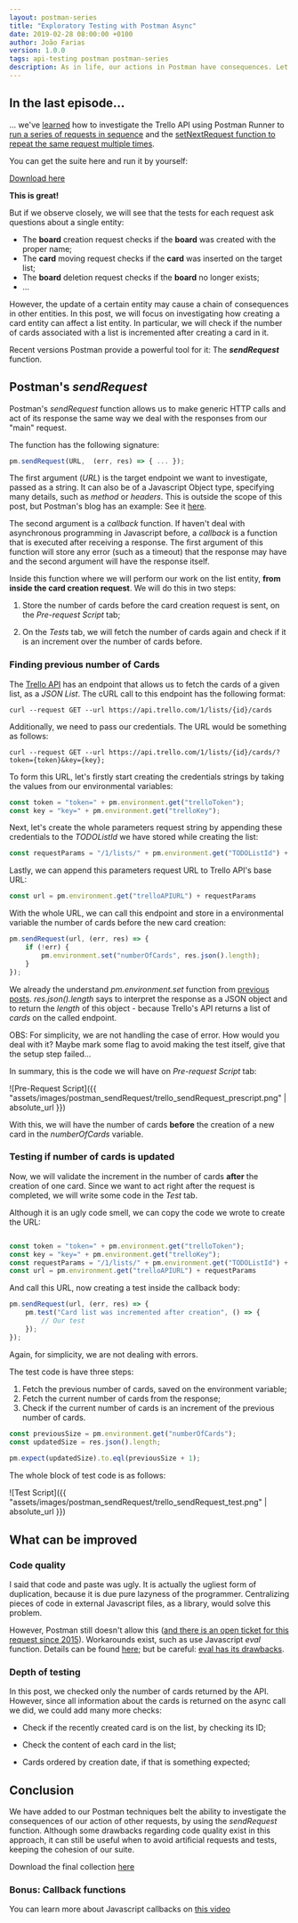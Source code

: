 ```yaml
---
layout: postman-series
title: "Exploratory Testing with Postman Async"
date: 2019-02-28 08:00:00 +0100
author: João Farias
version: 1.0.0
tags: api-testing postman postman-series
description: As in life, our actions in Postman have consequences. Let's learn how to explore affected entities.
---
```


## In the last episode...

... we've [learned](http://thatsabug.com/2019/02/01/postman_runner.html) how to investigate the Trello
API using Postman Runner to [run a series of requests in sequence](http://thatsabug.com/2019/02/01/postman_runner.html#execution) and the [setNextRequest function to repeat the same request multiple times](http://thatsabug.com/2019/02/01/postman_runner.html#postman-flows-with-setnextrequest).

You can get the suite here and run it by yourself:

[Download here](https://raw.githubusercontent.com/JoaoGFarias/JoaoGFarias.github.io/master/assets/images/postman_runner/thats_a_bug_postman_trello.postman_collection.json)

**This is great!**

But if we observe closely, we will see that the tests for each request ask questions about a single entity:

- The **board** creation request checks if the **board** was created with the proper name;
- The **card** moving request checks if the **card** was inserted on the target list;
- The **board** deletion request checks if the **board** no longer exists;
- ...

However, the update of a certain entity may cause a chain of consequences in other entities.
In this post, we will focus on investigating how creating a card entity can affect a list entity.
In particular, we will check if the number of cards associated with a list is incremented 
after creating a card in it.

Recent versions Postman provide a powerful tool for it: The _**sendRequest**_ function.

## Postman's _sendRequest_

Postman's _sendRequest_ function allows us to make generic HTTP calls and act
of its response the same way we deal with the responses from our "main" request.

The function has the following signature:

```javascript
pm.sendRequest(URL,  (err, res) => { ... });
```

The first argument (_URL_) is the target endpoint we want to investigate, passed as a string. It
can also be of a Javascript Object type, specifying many details, such as _method_ or _headers_.
This is outside the scope of this post, but Postman's blog has an example: See it [here](https://blog.getpostman.com/2017/10/03/send-asynchronous-requests-with-postmans-pm-api/).

The second argument is a _callback_ function. If haven't deal with asynchronous programming in
Javascript before, a _callback_ is a function that is executed after receiving a response.
The first argument of this function will store any error (such as a timeout) that the response may have
and the second argument will have the response itself.

Inside this function where we will perform our work on the list entity, **from inside the card creation request**.
We will do this in two steps:

1. Store the number of cards before the card creation request is sent, on the _Pre-request Script_ tab;

2.  On the _Tests_ tab, we will fetch the number of cards again and check if it is an increment over the number of cards before.

### Finding previous number of Cards

The [Trello API](https://developers.trello.com/reference/#listsidcards) has an endpoint
that allows us to fetch the cards of a given list, as a _JSON List_.
The cURL call to this endpoint has the following format:

```console
curl --request GET --url https://api.trello.com/1/lists/{id}/cards
```

Additionally, we need to pass our credentials. The URL would be something as follows:

```console
curl --request GET --url https://api.trello.com/1/lists/{id}/cards/?token={token}&key={key};
```

To form this URL, let's firstly start creating the credentials strings by taking the values from
our environmental variables:

```javascript
const token = "token=" + pm.environment.get("trelloToken");
const key = "key=" + pm.environment.get("trelloKey");
```

Next, let's create the whole parameters request string by appending these credentials to the _TODOListId_ we have stored while creating the list:

```javascript
const requestParams = "/1/lists/" + pm.environment.get("TODOListId") + "/cards/" + "/?" + token + "&" + key;
```

Lastly, we can append this parameters request URL to Trello API's base URL:

```javascript
const url = pm.environment.get("trelloAPIURL") + requestParams
```

With the whole URL, we can call this endpoint and store in a environmental variable
the number of cards before the new card creation:

```javascript
pm.sendRequest(url, (err, res) => {
    if (!err) {
        pm.environment.set("numberOfCards", res.json().length);
    }
});
```

We already the understand _pm.environment.set_ function from [previous posts](http://thatsabug.com/2019/01/10/intro_postman_trello.html#step-1-create-a-board).
_res.json().length_ says to interpret the response as a JSON object and to return the _length_ of this object - because Trello's API returns a list of _cards_
on the called endpoint.

OBS: For simplicity, we are not handling the case of error. How would you deal with it?
Maybe mark some flag to avoid making the test itself, give that the setup step failed...

In summary, this is the code we will have on _Pre-request Script_ tab:

![Pre-Request Script]({{ "assets/images/postman_sendRequest/trello_sendRequest_prescript.png" | absolute_url }})

With this, we will have the number of cards **before** the creation of a new card in the _numberOfCards_ variable.

### Testing if number of cards is updated

Now, we will validate the increment in the number of cards **after** the creation of one card.
Since we want to act right after the request is completed, we will write some code in the _Test_ tab.

Although it is an ugly code smell, we can copy the code we wrote to create the URL:

```javascript

const token = "token=" + pm.environment.get("trelloToken");
const key = "key=" + pm.environment.get("trelloKey");
const requestParams = "/1/lists/" + pm.environment.get("TODOListId") + "/cards/" + "/?" + token + "&" + key;
const url = pm.environment.get("trelloAPIURL") + requestParams
```

And call this URL, now creating a test inside the callback body:

```javascript
pm.sendRequest(url, (err, res) => {
    pm.test("Card list was incremented after creation", () => {
        // Our test
    });
});
```

Again, for simplicity, we are not dealing with errors.

The test code is have three steps:

1. Fetch the previous number of cards, saved on the environment variable;
2. Fetch the current number of cards from the response;
3. Check if the current number of cards is an increment of the previous number of cards.

```javascript
const previousSize = pm.environment.get("numberOfCards");
const updatedSize = res.json().length;
        
pm.expect(updatedSize).to.eql(previousSize + 1);
```

The whole block of test code is as follows:

![Test Script]({{ "assets/images/postman_sendRequest/trello_sendRequest_test.png" | absolute_url }})

## What can be improved

### Code quality

I said that code and paste was ugly. It is actually the ugliest form of duplication, because it is due pure lazyness of the programmer.
Centralizing pieces of code in external Javascript files, as a library, would solve this problem.

However, Postman still doesn't allow this ([and there is an open ticket for this request since 2015](https://github.com/postmanlabs/postman-app-support/issues/1180)). Workarounds exist, such as use Javascript _eval_ function. Details can be found [here](http://blog.getpostman.com/2015/09/29/writing-a-behaviour-driven-api-testing-environment-within-postman/); but be careful: [eval has its drawbacks](https://stackoverflow.com/questions/86513/why-is-using-the-javascript-eval-function-a-bad-idea).

### Depth of testing

In this post, we checked only the number of cards returned by the API. However, since all information about the cards is returned on the async call we did, we could add many more checks:

- Check if the recently created card is on the list, by checking its ID;

- Check the content of each card in the list;

- Cards ordered by creation date, if that is something expected;

## Conclusion

We have added to our Postman techniques belt the ability to investigate the consequences of our action of other requests, by using the _sendRequest_ function.
Although some drawbacks regarding code quality exist in this approach, it can still be useful when to avoid artificial requests and tests, keeping the cohesion
of our suite.

Download the final collection [here](https://raw.githubusercontent.com/JoaoGFarias/JoaoGFarias.github.io/api_postman_post/assets/images/postman_async/thats_a_bug_postman_trello.postman_collection.json)

### Bonus: Callback functions

You can learn more about Javascript callbacks on [this video](https://www.youtube.com/watch?v=pTbSfCT42_M)